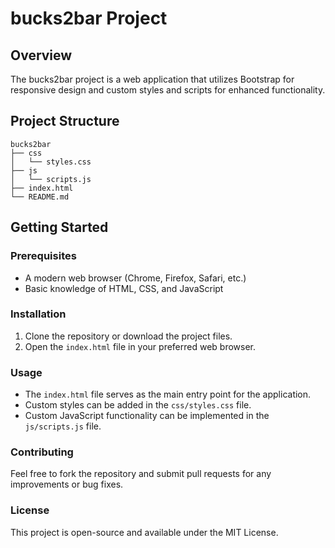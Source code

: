 # bucks2bar Project

## Overview
The bucks2bar project is a web application that utilizes Bootstrap for responsive design and custom styles and scripts for enhanced functionality.

## Project Structure
```
bucks2bar
├── css
│   └── styles.css
├── js
│   └── scripts.js
├── index.html
└── README.md
```

## Getting Started

### Prerequisites
- A modern web browser (Chrome, Firefox, Safari, etc.)
- Basic knowledge of HTML, CSS, and JavaScript

### Installation
1. Clone the repository or download the project files.
2. Open the `index.html` file in your preferred web browser.

### Usage
- The `index.html` file serves as the main entry point for the application.
- Custom styles can be added in the `css/styles.css` file.
- Custom JavaScript functionality can be implemented in the `js/scripts.js` file.

### Contributing
Feel free to fork the repository and submit pull requests for any improvements or bug fixes.

### License
This project is open-source and available under the MIT License.